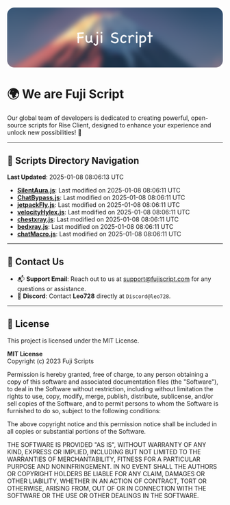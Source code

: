 ![Banner](.github/b.webp)

# 🌍 **We are Fuji Script**

Our global team of developers is dedicated to creating powerful, open-source scripts for Rise Client, designed to enhance your experience and unlock new possibilities! 🌟

---
<!-- SCRIPTS_NAVIGATION_START -->
## 📂 **Scripts Directory Navigation**

**Last Updated**: 2025-01-08 08:06:13 UTC

- **[SilentAura.js](scripts/SilentAura.js)**: Last modified on 2025-01-08 08:06:11 UTC
- **[ChatBypass.js](scripts/ChatBypass.js)**: Last modified on 2025-01-08 08:06:11 UTC
- **[jetpackFly.js](scripts/jetpackFly.js)**: Last modified on 2025-01-08 08:06:11 UTC
- **[velocityHylex.js](scripts/velocityHylex.js)**: Last modified on 2025-01-08 08:06:11 UTC
- **[chestxray.js](scripts/chestxray.js)**: Last modified on 2025-01-08 08:06:11 UTC
- **[bedxray.js](scripts/bedxray.js)**: Last modified on 2025-01-08 08:06:11 UTC
- **[chatMacro.js](scripts/chatMacro.js)**: Last modified on 2025-01-08 08:06:11 UTC

<!-- SCRIPTS_NAVIGATION_END -->

---

## 💬 **Contact Us**  
- 📬 **Support Email**: Reach out to us at [support@fujiscript.com](mailto:support@fujiscript.com) for any questions or assistance.  
- 💬 **Discord**: Contact **Leo728** directly at `Discord@leo728`.

---

## 📜 **License**

This project is licensed under the MIT License.  

**MIT License**  
Copyright (c) 2023 Fuji Scripts  

Permission is hereby granted, free of charge, to any person obtaining a copy of this software and associated documentation files (the "Software"), to deal in the Software without restriction, including without limitation the rights to use, copy, modify, merge, publish, distribute, sublicense, and/or sell copies of the Software, and to permit persons to whom the Software is furnished to do so, subject to the following conditions:  

The above copyright notice and this permission notice shall be included in all copies or substantial portions of the Software.  

THE SOFTWARE IS PROVIDED "AS IS", WITHOUT WARRANTY OF ANY KIND, EXPRESS OR IMPLIED, INCLUDING BUT NOT LIMITED TO THE WARRANTIES OF MERCHANTABILITY, FITNESS FOR A PARTICULAR PURPOSE AND NONINFRINGEMENT. IN NO EVENT SHALL THE AUTHORS OR COPYRIGHT HOLDERS BE LIABLE FOR ANY CLAIM, DAMAGES OR OTHER LIABILITY, WHETHER IN AN ACTION OF CONTRACT, TORT OR OTHERWISE, ARISING FROM, OUT OF OR IN CONNECTION WITH THE SOFTWARE OR THE USE OR OTHER DEALINGS IN THE SOFTWARE.  
